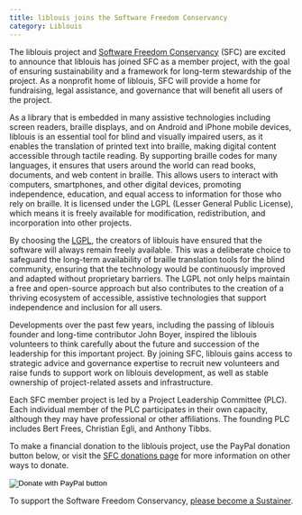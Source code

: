 ```yaml
---
title: liblouis joins the Software Freedom Conservancy
category: Liblouis
---
```


The liblouis project and [Software Freedom Conservancy](https://sfconservancy.org/) (SFC) are excited to announce that liblouis has joined SFC as a member project, with the goal of ensuring sustainability and a framework for long-term stewardship of the project. As a nonprofit home of liblouis, SFC will provide a home for fundraising, legal assistance, and governance that will benefit all users of the project.

As a library that is embedded in many assistive technologies including screen readers, braille displays, and on Android and iPhone mobile devices, liblouis is an essential tool for blind and visually impaired users, as it enables the translation of printed text into braille, making digital content accessible through tactile reading. By supporting braille codes for many languages, it ensures that users around the world can read books, documents, and web content in braille. This allows users to interact with computers, smartphones, and other digital devices, promoting independence, education, and equal access to information for those who rely on braille. It is licensed under the LGPL (Lesser General Public License), which means it is freely available for modification, redistribution, and incorporation into other projects.

By choosing the [LGPL](https://www.gnu.org/licenses/old-licenses/lgpl-2.1.html), the creators of liblouis have ensured that the software will always remain freely available. This was a deliberate choice to safeguard the long-term availability of braille translation tools for the blind community, ensuring that the technology would be continuously improved and adapted without proprietary barriers. The LGPL not only helps maintain a free and open-source approach but also contributes to the creation of a thriving ecosystem of accessible, assistive technologies that support independence and inclusion for all users.

Developments over the past few years, including the passing of liblouis founder and long-time contributor John Boyer, inspired the liblouis volunteers to think carefully about the future and succession of the leadership for this important project. By joining SFC, liblouis gains access to strategic advice and governance expertise to recruit new volunteers and raise funds to support work on liblouis development, as well as stable ownership of project-related assets and infrastructure.

Each SFC member project is led by a Project Leadership Committee (PLC). Each individual member of the PLC participates in their own capacity, although they may have professional or other affiliations. The founding PLC includes Bert Frees, Christian Egli, and Anthony Tibbs. 

To make a financial donation to the liblouis project, use the PayPal donation button below, or visit the [SFC donations page](https://sfconservancy.org/donate/) for more information on other ways to donate.

<form action="https://www.paypal.com/donate" method="post" target="_top">
<input type="hidden" name="hosted_button_id" value="YTG8Y2WP6RJNG" />
<input type="image" src="https://www.paypalobjects.com/en_US/i/btn/btn_donate_LG.gif" border="0" name="submit" title="PayPal - The safer, easier way to pay online!" alt="Donate with PayPal button" />
<img alt="" border="0" src="https://www.paypal.com/en_US/i/scr/pixel.gif" width="1" height="1" />
</form>

To support the Software Freedom Conservancy, [please become a Sustainer](https://sfconservancy.org/sustainer/).

